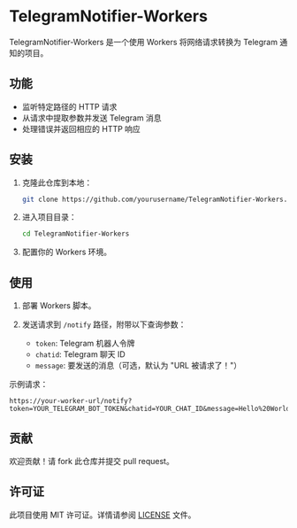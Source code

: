 # TelegramNotifier-Workers

TelegramNotifier-Workers 是一个使用 Workers 将网络请求转换为 Telegram 通知的项目。

## 功能

- 监听特定路径的 HTTP 请求
- 从请求中提取参数并发送 Telegram 消息
- 处理错误并返回相应的 HTTP 响应

## 安装

1. 克隆此仓库到本地：

   ```bash
   git clone https://github.com/yourusername/TelegramNotifier-Workers.git
   ```

2. 进入项目目录：

   ```bash
   cd TelegramNotifier-Workers
   ```

3. 配置你的 Workers 环境。

## 使用

1. 部署 Workers 脚本。

2. 发送请求到 `/notify` 路径，附带以下查询参数：
   - `token`: Telegram 机器人令牌
   - `chatid`: Telegram 聊天 ID
   - `message`: 要发送的消息（可选，默认为 "URL 被请求了！"）

示例请求：

   ```url
   https://your-worker-url/notify?token=YOUR_TELEGRAM_BOT_TOKEN&chatid=YOUR_CHAT_ID&message=Hello%20World
   ```


## 贡献

欢迎贡献！请 fork 此仓库并提交 pull request。

## 许可证

此项目使用 MIT 许可证。详情请参阅 [LICENSE](LICENSE) 文件。
